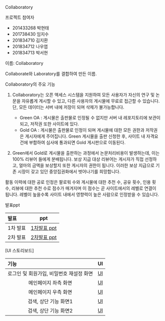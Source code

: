 Collaboratory

프로젝트 참여자
- 201433268 박현태
- 201738430 임지수
- 201834710 김지환
- 201834712 나우엽
- 201834713 박서현

이름: Collaboratory

Collaborate와 Laboratory를 결합하여 만든 이름.


Collaboratory의 주요 기능
1. Collaboratory는 오픈 액세스 시스템을 지원하여 모든 사용자가 자신의 연구 및 논문을 자유롭게 게시할 수 있고, 다른 사용자의 게시물에 무료로 접근할 수 있습니다. 단, 모든 데이터는 서버 내에 저장이 되며 삭제가 불가능합니다.
    - Green OA : 게시물은 출판물로 인정될 수 없지만 서버 내 레포지토리에 보관이 되고, 저작권 또한 사이트에 있다.
    - Gold OA : 게시물은 출판물로 인정이 되며 게시물에 대한 모든 권한과 저작권은 게시자에게 주어집니다. Green 게시물을 출판 신청한 후, 사이트 내 자격요건에 부합하여 심사에 통과되면 Gold 게시판으로 이동된다.


2. Green에서 Gold로 게시물을 출판하는 과정에서 논문처리비용이 발생하는데, 이는 100% 리뷰어
들에게 분배됩니다. 보상 지급 대상 리뷰어는 게시자가 직접 선정하고, 얼마의 금액을 보상할지 또한 게시자의 권한이 됩니다. 이러한 보상 지급으로 기존 시장이 갖고 있던 중앙집권화에서 벗어나기를 희망합니다.

활동 이력에 대한 공로 인정은 팔로워 수와 게시물에 대한 추천 수, 공유 횟수, 인용 횟수, 리뷰에 대한 추천 수로 점수가 매겨지며 이 점수는 곧 사이트에서의 레벨로 연결이 됩니다. 레벨이 높을수록 사이트 내에서 영향력이 높은 사람으로 인정받을 수 있습니다.

발표ppt

|  발표 |  ppt |
|:--------|:--------:|
|<center> 1차 발표 </center> | <center> [1차발표 ppt](https://docs.google.com/presentation/d/1RHEntUGfO36j4cWJtpOIUqHNRfFMQTrVg_RlkFWOEUM/edit#slide=id.p1) </center> |
| <center> 2차 발표 </center> | <center> [2차발표 ppt](https://docs.google.com/presentation/d/1SW54snH7DzIKf1hj89yLzvGVGukZhk01su8559APlkU/edit?usp=sharing) </center> |


[UI 스토리보드]

|  기능 |  UI |
|:--------|:--------:|
|<center> 로그인 및 회원가입, 비밀번호 재설정 화면 </center> | <center> [UI](https://drive.google.com/file/d/1NKWn8B2xG6UzI-SOPn3ezsS7tVsuHe4m/view?usp=sharing) </center> |
| <center>메인페이지 좌측 화면 </center> | <center> [UI](https://drive.google.com/file/d/145JDdgpoHFzIbx_P0bfo3hncMgh_jixG/view?usp=sharing) </center> |
| <center>메인페이지 우측 화면 </center> | <center> [UI](https://drive.google.com/file/d/1M0w69Ub77RPcIho5p7lEd-wgi4n-2Jpb/view?usp=sharing) </center> |
| <center>검색, 상단 기능 화면1 </center> | <center> [UI](https://drive.google.com/file/d/1_l26i0HGVUUpvSGFERf_kPaqLmS9okTV/view?usp=sharing) </center> |
| <center>검색, 상단 기능 화면2 </center> | <center> [UI](https://drive.google.com/file/d/1E9QPwWn5XhrDCsxh1XKCZOhYILvEmoad/view?usp=sharing) </center> |
